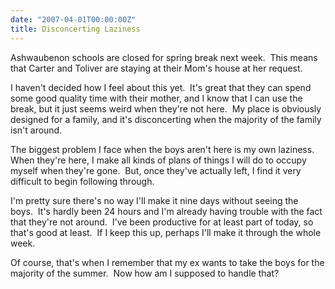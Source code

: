 ```yaml
---
date: "2007-04-01T00:00:00Z"
title: Disconcerting Laziness
---
```

Ashwaubenon schools are closed for spring break next week.  This means that Carter and Toliver are staying at their Mom's house at her request.

I haven't decided how I feel about this yet.  It's great that they can spend some good quality time with their mother, and I know that I can use the break, but it just seems weird when they're not here.  My place is obviously designed for a family, and it's disconcerting when the majority of the family isn't around.

The biggest problem I face when the boys aren't here is my own laziness.  When they're here, I make all kinds of plans of things I will do to occupy myself when they're gone.  But, once they've actually left, I find it very difficult to begin following through.

I'm pretty sure there's no way I'll make it nine days without seeing the boys.  It's hardly been 24 hours and I'm already having trouble with the fact that they're not around.  I've been productive for at least part of today, so that's good at least.  If I keep this up, perhaps I'll make it through the whole week.

Of course, that's when I remember that my ex wants to take the boys for the majority of the summer.  Now how am I supposed to handle that?
